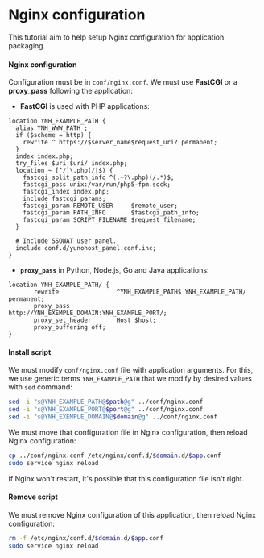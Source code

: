 # Nginx configuration
This tutorial aim to help setup Nginx configuration for application packaging.

#### Nginx configuration
Configuration must be in `conf/nginx.conf`. We must use **FastCGI** or a **proxy_pass** following the application:
* **FastCGI** is used with PHP applications:
```nginx
location YNH_EXAMPLE_PATH {
  alias YNH_WWW_PATH ;
  if ($scheme = http) {
    rewrite ^ https://$server_name$request_uri? permanent;
  }
  index index.php;
  try_files $uri $uri/ index.php;
  location ~ [^/]\.php(/|$) {
    fastcgi_split_path_info ^(.+?\.php)(/.*)$;
    fastcgi_pass unix:/var/run/php5-fpm.sock;
    fastcgi_index index.php;
    include fastcgi_params;
    fastcgi_param REMOTE_USER     $remote_user;
    fastcgi_param PATH_INFO       $fastcgi_path_info;
    fastcgi_param SCRIPT_FILENAME $request_filename;
  }

  # Include SSOWAT user panel.
  include conf.d/yunohost_panel.conf.inc;
}
```

* **`proxy_pass`** in Python, Node.js, Go and Java applications:
```nginx
location YNH_EXAMPLE_PATH/ {
       rewrite                ^YNH_EXAMPLE_PATH$ YNH_EXAMPLE_PATH/ permanent;
       proxy_pass             http://YNH_EXEMPLE_DOMAIN:YNH_EXAMPLE_PORT/;
       proxy_set_header       Host $host;
       proxy_buffering off;
}
```

#### Install script
We must modify `conf/nginx.conf` file with application arguments. For this, we use generic terms `YNH_EXAMPLE_PATH` that we modify by desired values with `sed` command:
```bash
sed -i "s@YNH_EXAMPLE_PATH@$path@g" ../conf/nginx.conf
sed -i "s@YNH_EXAMPLE_PORT@$port@g" ../conf/nginx.conf
sed -i "s@YNH_EXEMPLE_DOMAIN@$domain@g" ../conf/nginx.conf
```
We must move that configuration file in Nginx configuration, then reload Nginx configuration:
```bash
cp ../conf/nginx.conf /etc/nginx/conf.d/$domain.d/$app.conf
sudo service nginx reload
```
If Nginx won't restart, it's possible that this configuration file isn't right.

#### Remove script
We must remove Nginx configuration of this application, then reload Nginx configuration:
```bash
rm -f /etc/nginx/conf.d/$domain.d/$app.conf
sudo service nginx reload
```
